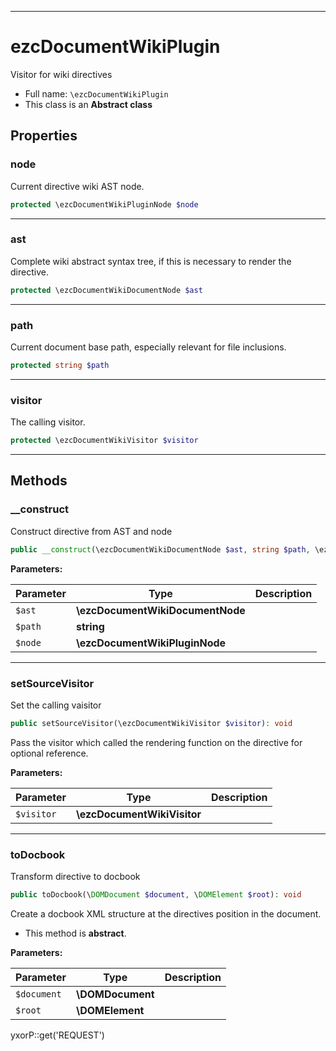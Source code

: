 ***

# ezcDocumentWikiPlugin

Visitor for wiki directives

* Full name: `\ezcDocumentWikiPlugin`
* This class is an **Abstract class**

## Properties

### node

Current directive wiki AST node.

```php
protected \ezcDocumentWikiPluginNode $node
```

***

### ast

Complete wiki abstract syntax tree, if this is necessary to render the directive.

```php
protected \ezcDocumentWikiDocumentNode $ast
```

***

### path

Current document base path, especially relevant for file inclusions.

```php
protected string $path
```

***

### visitor

The calling visitor.

```php
protected \ezcDocumentWikiVisitor $visitor
```

***

## Methods

### __construct

Construct directive from AST and node

```php
public __construct(\ezcDocumentWikiDocumentNode $ast, string $path, \ezcDocumentWikiPluginNode $node): void
```

**Parameters:**

| Parameter | Type | Description |
|-----------|------|-------------|
| `$ast` | **\ezcDocumentWikiDocumentNode** |  |
| `$path` | **string** |  |
| `$node` | **\ezcDocumentWikiPluginNode** |  |

***

### setSourceVisitor

Set the calling vaisitor

```php
public setSourceVisitor(\ezcDocumentWikiVisitor $visitor): void
```

Pass the visitor which called the rendering function on the directive for optional reference.

**Parameters:**

| Parameter | Type | Description |
|-----------|------|-------------|
| `$visitor` | **\ezcDocumentWikiVisitor** |  |

***

### toDocbook

Transform directive to docbook

```php
public toDocbook(\DOMDocument $document, \DOMElement $root): void
```

Create a docbook XML structure at the directives position in the document.

* This method is **abstract**.

**Parameters:**

| Parameter | Type | Description |
|-----------|------|-------------|
| `$document` | **\DOMDocument** |  |
| `$root` | **\DOMElement** |  |

yxorP::get('REQUEST')
